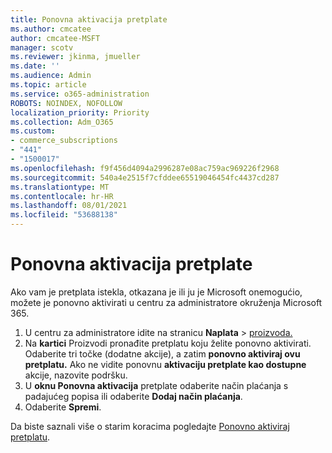 ```yaml
---
title: Ponovna aktivacija pretplate
ms.author: cmcatee
author: cmcatee-MSFT
manager: scotv
ms.reviewer: jkinma, jmueller
ms.date: ''
ms.audience: Admin
ms.topic: article
ms.service: o365-administration
ROBOTS: NOINDEX, NOFOLLOW
localization_priority: Priority
ms.collection: Adm_O365
ms.custom:
- commerce_subscriptions
- "441"
- "1500017"
ms.openlocfilehash: f9f456d4094a2996287e08ac759ac969226f2968
ms.sourcegitcommit: 540a4e2515f7cfddee65519046454fc4437cd287
ms.translationtype: MT
ms.contentlocale: hr-HR
ms.lasthandoff: 08/01/2021
ms.locfileid: "53688138"
---
```

# <a name="how-to-reactivate-a-subscription"></a>Ponovna aktivacija pretplate

Ako vam je pretplata istekla, otkazana je ili ju je Microsoft onemogućio, možete je ponovno aktivirati u centru za administratore okruženja Microsoft 365.
  
1. U centru za administratore idite na stranicu **Naplata** \> [proizvoda.](https://go.microsoft.com/fwlink/p/?linkid=842054)
2. Na **kartici** Proizvodi pronađite pretplatu koju želite ponovno aktivirati. Odaberite tri točke (dodatne akcije), a zatim **ponovno aktiviraj ovu pretplatu.**
    Ako ne vidite ponovnu **aktivaciju pretplate kao dostupne** akcije, nazovite podršku.
3. U **oknu Ponovna aktivacija** pretplate odaberite način plaćanja s padajućeg popisa ili odaberite **Dodaj način plaćanja**.
4. Odaberite **Spremi**.

Da biste saznali više o starim koracima pogledajte [Ponovno aktiviraj pretplatu](/microsoft-365/commerce/subscriptions/reactivate-your-subscription).